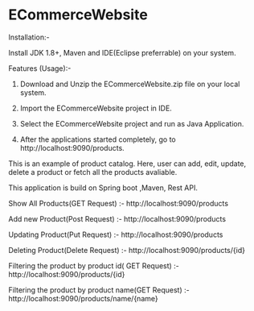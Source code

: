 # ECommerceWebsite

Installation:-

Install JDK 1.8+, Maven and IDE(Eclipse preferrable) on your system.

Features (Usage):-

1. Download and Unzip the ECommerceWebsite.zip file on your local system.

2. Import the ECommerceWebsite project in IDE.

3. Select the ECommerceWebsite project and run as Java Application.

4. After the applications started completely, go to http://localhost:9090/products.

This is an example of product catalog. Here, user can add, edit, update, delete a product or fetch all the products avaliable.

This application is build on Spring boot ,Maven, Rest API.

Show All Products(GET Request)  :- http://localhost:9090/products

Add new Product(Post Request)   :- http://localhost:9090/products

Updating Product(Put Request)   :- http://localhost:9090/products

Deleting Product(Delete Request)  :- http://localhost:9090/products/{id}

Filtering the product by product id( GET Request) :-  http://localhost:9090/products/{id}

Filtering the product by product name(GET Request) :-  http://localhost:9090/products/name/{name}
